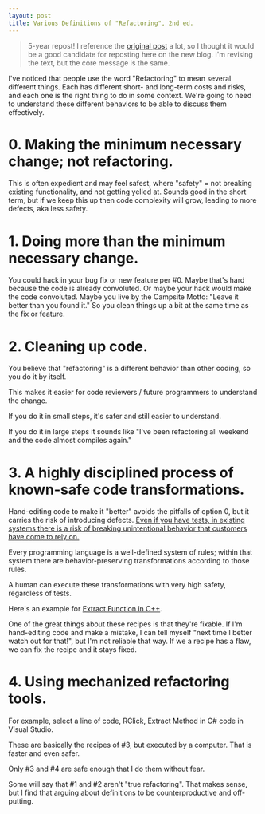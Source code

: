 ```yaml
---
layout: post
title: Various Definitions of "Refactoring", 2nd ed.
---
```


> 5-year repost! I reference the [original post](https://jbazuzicode.blogspot.com/2014/03/various-definitions-of-refactoring.html) a lot, so I thought it would be a good candidate for reposting here on the new blog. I'm revising the text, but the core message is the same.

I've noticed that people use the word "Refactoring" to mean several different things. Each has different short- and long-term costs and risks, and each one is the right thing to do in some context. We're going to need to understand these different behaviors to be able to discuss them effectively.

# 0. Making the minimum necessary change; not refactoring.

This is often expedient and may feel safest, where "safety" = not breaking existing functionality, and not getting yelled at. Sounds good in the short term, but if we keep this up then code complexity will grow, leading to more defects, aka less safety.

# 1. Doing more than the minimum necessary change.

You could hack in your bug fix or new feature per #0. Maybe that's hard because the code is already convoluted. Or maybe your hack would make the code convoluted. Maybe you live by the Campsite Motto: "Leave it better than you found it." So you clean things up a bit at the same time as the fix or feature.

# 2. Cleaning up code.

You believe that "refactoring" is a different behavior than other coding, so you do it by itself.

This makes it easier for code reviewers / future programmers to understand the change.

If you do it in small steps, it's safer and still easier to understand.

If you do it in large steps it sounds like "I've been refactoring all weekend and the code almost compiles again."

# 3. A highly disciplined process of known-safe code transformations.

Hand-editing code to make it "better" avoids the pitfalls of option 0, but it carries the risk of introducing defects. [Even if you have tests, in existing systems there is a risk of breaking unintentional behavior that customers have come to rely on.](http://jay.bazuzi.com/Neither-Necessary-nor-Sufficient/)

Every programming language is a well-defined system of rules; within that system there are behavior-preserving transformations according to those rules.

A human can execute these transformations with very high safety, regardless of tests.

Here's an example for [Extract Function in C++](https://github.com/InnovatingTeams/provable-refactorings/blob/master/recipes/core-6/extract-function/cpp.md).

One of the great things about these recipes is that they're fixable. If I'm hand-editing code and make a mistake, I can tell myself "next time I better watch out for that!", but I'm not reliable that way. If we a recipe has a flaw, we can fix the recipe and it stays fixed.

# 4. Using mechanized refactoring tools.

For example, select a line of code, RClick, Extract Method in C# code in Visual Studio.

These are basically the recipes of #3, but executed by a computer. That is faster and even safer.

Only #3 and #4 are safe enough that I do them without fear.

Some will say that #1 and #2 aren't "true refactoring". That makes sense, but I find that arguing about definitions to be counterproductive and off-putting.

